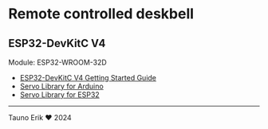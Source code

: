 # Remote controlled deskbell

## ESP32-DevKitC V4

Module: ESP32-WROOM-32D

- [ESP32-DevKitC V4 Getting Started Guide](https://docs.espressif.com/projects/esp-idf/en/stable/esp32/hw-reference/esp32/get-started-devkitc.html)
- [Servo Library for Arduino](https://github.com/arduino-libraries/Servo)
- [Servo Library for ESP32](https://github.com/madhephaestus/ESP32Servo)

_______
Tauno Erik &hearts; 2024
